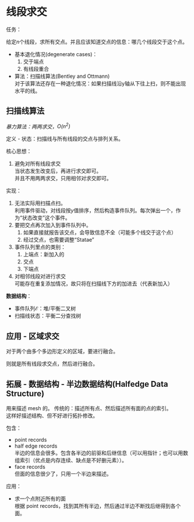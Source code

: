 # 线段求交

任务：

给定$n$个线段，求所有交点。并且应该知道交点的信息：哪几个线段交于这个点。

* 基本退化情况(degenerate cases)：
  1. 交于端点
  2. 有线段重合
* 算法：扫描线算法(Bentley and Ottmann)  
  对于该算法还存在一种退化情况：如果扫描线沿y轴从下往上扫，则不能出现水平的线。

## 扫描线算法

*暴力算法：两两求交，$O(n^2)$*

定义 - 状态：扫描线与所有线段的交点与排列关系。

核心思想：

1. 避免对所有线段求交  
   当状态发生改变后，再进行求交即可。  
   并且不用两两求交，只用相邻对求交即可。

实现：

1. 无法实际用扫描点扫。  
   利用事件驱动，对线段按$y$值排序，然后构造事件队列。每次弹出一个，作为“状态改变”这个事件。
2. 要把交点再次加入到事件队列中。  
   1. 如果直接就报告该交点，会导致信息不全（可能多个线交于这个点）
   2. 经过交点，也需要调整“Statae”
3. 事件队列里点的类别：
   1. 上端点：新加入的
   2. 交点
   3. 下端点
4. 对相邻线段对进行求交  
   可能存在重复添加情况，故只将在扫描线下方的加进去（代表新加入）

**数据结构**：

* 事件队列$\mathcal{E}$：堆/平衡二叉树
* 扫描线状态：平衡二分查找树

## 应用 - 区域求交

对于两个由多个多边形定义的区域，要进行融合。

则就是所有线段求交点，然后进行融合。

## 拓展 - 数据结构 - 半边数据结构(Halfedge Data Structure)

用来描述 mesh 的。
传统的：描述所有点、然后描述所有面的点的索引。  
这样好描述结构、但不好进行拓扑修改。

包含：

* point records
* half edge records  
  半边的信息会很多。包含各半边的前驱和后继信息（可以用指针；也可以用数组索引（优点是内存连续、缺点是不好删元素））。
* face records  
  但面的信息很少了，只用一个半边来描述。

应用：

* 求一个点附近所有的面  
  根据 point records，找到其所有半边，然后通过半边不断找后继得到各个面。